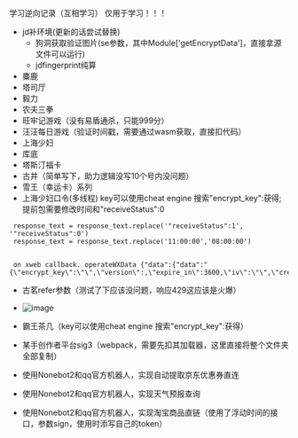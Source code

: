 学习逆向记录（互相学习）
仅用于学习！！！
- jd补环境(更新的话尝试替换)
   - 狗洞获取验证图片(se参数，其中Module['getEncryptData']，直接拿源文件可以运行)
   - jdfingerprint纯算
- 麋鹿
- 塔司厅
- 毅力
- 农夫三拳
- 旺牢记游戏（没有易盾通杀，只能999分）
- 汪汪每日游戏（验证时间戳，需要通过wasm获取，直接扣代码）
- 上海少妇
- 库底
- 塔斯汀福卡
- 古井（简单写下，助力逻辑没写10个号内没问题）
- 雪王（幸运卡）系列
- 上海少妇口令(多线程) key可以使用cheat engine 搜索\"encrypt_key\":获得;提前包需要修改时间和"receiveStatus":0
```
 response_text = response_text.replace('"receiveStatus":1', '"receiveStatus":0')
 response_text = response_text.replace('11:00:00','08:00:00')


 on xweb callback. operateWXData {"data":{"data":"{\"encrypt_key\":\"\",\"version\":,\"expire_in\":3600,\"iv\":\"\",\"create_time\":1740532888}","err_no":0},"errMsg":"operateWXData:ok","errno":0,"errorCode":0}
```
- 古茗refer参数（测试了下应该没问题，响应429这应该是火爆）
- ![image](https://github.com/user-attachments/assets/c5724501-c58d-40b3-a87f-00d27c205c4a)

- 霸王茶几（key可以使用cheat engine 搜索\"encrypt_key\":获得）
- 某手创作者平台sig3（webpack，需要先扣其加载器，这里直接将整个文件夹全部复制）
- 使用Nonebot2和qq官方机器人，实现自动提取京东优惠券直连
- 使用Nonebot2和qq官方机器人，实现天气预报查询
- 使用Nonebot2和qq官方机器人，实现淘宝商品直链（使用了浮动时间的接口，参数sign，使用时添写自己的token）


